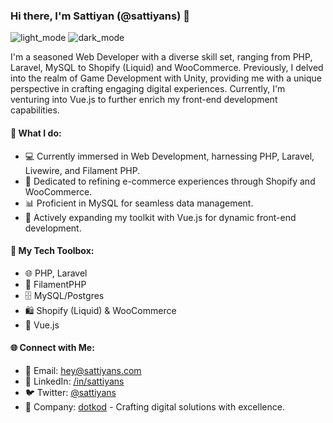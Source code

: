 ### Hi there, I'm Sattiyan (@sattiyans) 👋

![light_mode](https://github.com/user-attachments/assets/968b5903-023e-4a12-bd08-6bf76733e45d#gh-dark-mode-only)
![dark_mode](https://github.com/user-attachments/assets/868b0be8-5593-4258-9d2e-0609818250da#gh-light-mode-only)

I'm a seasoned Web Developer with a diverse skill set, ranging from PHP, Laravel, MySQL to Shopify (Liquid) and WooCommerce. Previously, I delved into the realm of Game Development with Unity, providing me with a unique perspective in crafting engaging digital experiences. Currently, I'm venturing into Vue.js to further enrich my front-end development capabilities.

#### 🌟 What I do:
- 💻 Currently immersed in Web Development, harnessing PHP, Laravel, Livewire, and Filament PHP.
- 🛒 Dedicated to refining e-commerce experiences through Shopify and WooCommerce.
- 📊 Proficient in MySQL for seamless data management.
- 🌱 Actively expanding my toolkit with Vue.js for dynamic front-end development.

#### 📜 My Tech Toolbox:
- 🌐 PHP, Laravel
- 🚀 FilamentPHP
- 🗄️ MySQL/Postgres
- 🛍️ Shopify (Liquid) & WooCommerce
- 🌱 Vue.js

#### 🌐 Connect with Me:
- 📧 Email: hey@sattiyans.com
- 💼 LinkedIn: [/in/sattiyans](https://www.linkedin.com/in/sattiyans)
- 🐦 Twitter: [@sattiyans](https://twitter.com/sattiyans)
- 🔗 Company: [dotkod](https://dotkod.com/) - Crafting digital solutions with excellence.

